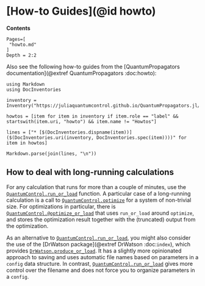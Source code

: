 # [How-to Guides](@id howto)

**Contents**

```@contents
Pages=[
 "howto.md"
]
Depth = 2:2
```

Also see the following how-to guides from the [QuantumPropagators documentation](@extref QuantumPropagators :doc:howto):

```@eval
using Markdown
using DocInventories

inventory = Inventory("https://juliaquantumcontrol.github.io/QuantumPropagators.jl/stable/objects.inv")

howtos = [item for item in inventory if item.role == "label" && startswith(item.uri, "howto") && item.name != "Howtos"]

lines = ["* [$(DocInventories.dispname(item))]($(DocInventories.uri(inventory, DocInventories.spec(item))))" for item in howtos]

Markdown.parse(join(lines, "\n"))
```


## How to deal with long-running calculations

For any calculation that runs for more than a couple of minutes, use the [`QuantumControl.run_or_load`](@ref) function. A particular case of a long-running calculation is a call to [`QuantumControl.optimize`](@ref) for a system of non-trivial size. For optimizations in particular, there is [`QuantumControl.@optimize_or_load`](@ref) that uses `run_or_load` around `optimize`, and stores the optimization result together with the (truncated) output from the optimization.

As an alternative to [`QuantumControl.run_or_load`](@ref), you might also consider the use of the [DrWatson package](@extref DrWatson :doc:`index`), which provides [`DrWatson.produce_or_load`](@extref). It has a slightly more opinionated approach to saving and uses automatic file names based on parameters in a `config` data structure. In contrast, [`QuantumControl.run_or_load`](@ref) gives more control over the filename and does not force you to organize parameters in a `config`.
